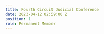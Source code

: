 ```yaml
---
title: Fourth Circuit Judicial Conference
date: 2023-04-12 02:59:00 Z
position: 1
role: Permanent Member
---
```


